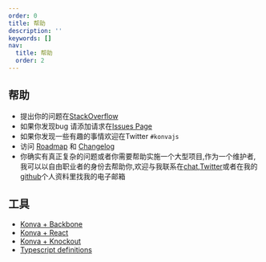 ```yaml
---
order: 0
title: 帮助
description: ''
keywords: []
nav:
  title: 帮助
  order: 2
---
```


## 帮助

* 提出你的问题在[StackOverflow](https://stackoverflow.com/questions/tagged/konvajs)
* 如果你发现bug 请添加请求在[Issues Page](https://github.com/konvajs/konva/issues)
* 如果你发现一些有趣的事情欢迎在Twitter `#konvajs`  
* 访问 [Roadmap](https://github.com/konvajs/konva/wiki) 和 [Changelog](https://github.com/konvajs/konva/blob/master/CHANGELOG.md)  
* 你确实有真正复杂的问题或者你需要帮助实施一个大型项目,作为一个维护者,我可以以自由职业者的身份去帮助你,欢迎与我联系在[chat](https://gitter.im/konvajs/konva),[Twitter](https://twitter.com/lavrton)或者在我的[github](https://github.com/lavrton)个人资料里找我的电子邮箱

## 工具

* [Konva + Backbone](https://github.com/lavrton/backbone.konvaview)
* [Konva + React](https://github.com/lavrton/react-konva/)
* [Konva + Knockout](https://github.com/mcintyre321/knockout-konva)
* [Typescript definitions](https://github.com/konvajs/konva/blob/master/resources/konva.d.ts)

